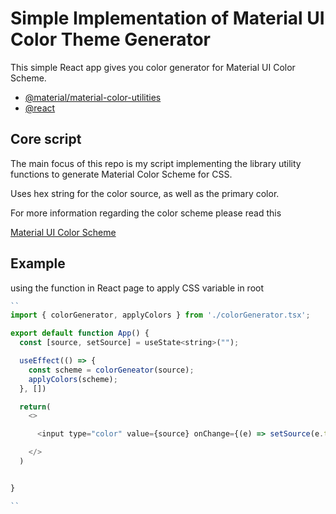 # Simple Implementation of Material UI Color Theme Generator

This simple React app gives you color generator for Material UI Color Scheme.

- [@material/material-color-utilities](https://github.com/material-foundation/material-color-utilities/blob/main/README.md)
- [@react](https://github.com/facebook/react/blob/main/README.md)

## Core script

The main focus of this repo is my script implementing the library utility functions to generate Material Color Scheme for CSS.

Uses hex string for the color source, as well as the primary color.

For more information regarding the color scheme please read this

[Material UI Color Scheme](https://m3.material.io/styles/color/system/overview)

## Example

using the function in React page to apply CSS variable in root

```js
``
import { colorGenerator, applyColors } from './colorGenerator.tsx';

export default function App() {
  const [source, setSource] = useState<string>("");

  useEffect(() => {
    const scheme = colorGeneator(source);
    applyColors(scheme);
  }, [])

  return(
    <>

      <input type="color" value={source} onChange={(e) => setSource(e.target.value)}

    </>
  )


}

``
```
